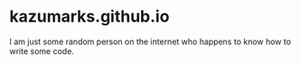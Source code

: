 # kazumarks.github.io

I am just some random person on the internet who happens to know how to write some code.
